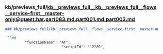 ### kb/previews_full/kb__previews_full__kb__previews_full__flows__service-first__master-only@guest.har.part083.md.part001.md.part002.md

```md
### kb/previews_full/kb__previews_full__flows__service-first__master-only@guest.har.part083.md.part001.md (part 002)

```md
         "functionName": "At",
                          "scriptId": "12289",
                
```

```

```
